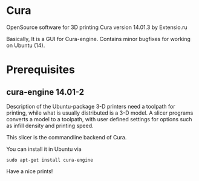 # Cura
OpenSource software for 3D printing Cura version 14.01.3 by Extensio.ru

Basically, It is a GUI for Cura-engine.
Contains minor bugfixes for working on Ubuntu (14).

# Prerequisites

## cura-engine 14.01-2

Description of the Ubuntu-package
3-D printers need a toolpath for printing, while what is usually distributed
is a 3-D model.  A slicer programs converts a model to a toolpath, with user
defined settings for options such as infill density and printing speed.

This slicer is the commandline backend of Cura.

You can install it in Ubuntu via

`sudo apt-get install cura-engine`

Have a nice prints!
